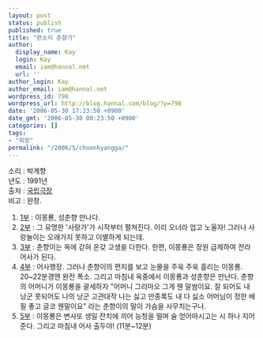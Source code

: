 ```yaml
---
layout: post
status: publish
published: true
title: "판소리 춘향가"
author:
  display_name: Kay
  login: Kay
  email: iam@hannal.net
  url: ''
author_login: Kay
author_email: iam@hannal.net
wordpress_id: 798
wordpress_url: http://blog.hannal.com/blog/?p=798
date: '2006-05-30 17:23:50 +0900'
date_gmt: '2006-05-30 08:23:50 +0900'
categories: []
tags:
- "희망"
permalink: "/2006/5/choonhyangga/"
---
```

<p>소리 : 박계향<br />
년도 : 1991년<br />
출처 : <a href="http://www.ntok.go.kr">국립극장</a><br />
비고 : 완창.</p>
<ol>
<li><a href="mms://211.252.159.186/1010_0282_m300k.wmv">1부</a> : 이몽룡, 성춘향 만나다.</li>
<li><a href="mms://211.252.159.186/1010_0283_m300k.wmv">2부</a> :  그 유명한 '사랑가'가 시작부터 펼쳐진다. 이리 오너라 업고 노울자! 그러나 사랑놀이는 오래가지 못하고 이별하게 되는데.</li>
<li><a href="mms://211.252.159.186/1010_0284_m300k.wmv">3부</a> : 춘향이는 옥에 갇혀 온갖 고생을 다한다. 한편, 이몽룡은 장원 급제하여 전라 어사가 된다.</li>
<li><a href="mms://211.252.159.186/1010_0285_m300k.wmv">4부</a> : 어사행장. 그러나 춘향이의 편지를 보고 눈물을 주욱 주욱 흘리는 이몽룡. 20~22분경엔 완전 폭소. 그리고 마침내 옥중에서 이몽룡과 성춘향은 만난다. 춘향의 어머니가 이몽룡을 괄세하자 "어머니 그리마오 그게 웬 말쌈이요. 잘 되어도 내 낭군 못되어도 나의 낭군 고관대작 나는 싫고 만종록도 내 다 싫소 어머님이 정한 배필 좋고 글코 웬말이요" 라는 춘향이의 말이 가슴을 사무치는구나.</li>
<li><a href="mms://211.252.159.186/1010_0286_m300k.wmv">5부</a> : 이몽룡은 변사또 생일 잔치에 끼어 능청을 떨며 술 얻어마시고는 시 하나 지어준다. 그리고 마침내 어사 출두야! (11분~12분)</li>
</ol>
